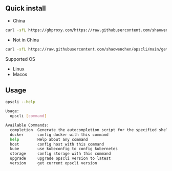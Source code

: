 ## Quick install

- China

```bash
curl -sfL https://ghproxy.com/https://raw.githubusercontent.com/shaowenchen/opscli/main/getopscli.sh | sh -
```

- Not in China

```bash
curl -sfL https://raw.githubusercontent.com/shaowenchen/opscli/main/getopscli.sh | sh -
```

Supported OS

- Linux
- Macos

## Usage

```bash
opscli --help

Usage:
  opscli [command]

Available Commands:
  completion  Generate the autocompletion script for the specified shell
  docker      config docker with this command
  help        Help about any command
  host        config host with this command
  kube        use kubeconfig to config kubernetes
  storage     config storage with this command
  upgrade     upgrade opscli version to latest
  version     get current opscli version
```
